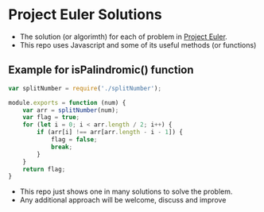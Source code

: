 # Project Euler Solutions

- The solution (or algorimth) for each of problem in [Project Euler](https://projecteuler.net).
- This repo uses Javascript and some of its useful methods (or functions)

## Example for isPalindromic() function
```Javascript
var splitNumber = require('./splitNumber');

module.exports = function (num) {
    var arr = splitNumber(num);
    var flag = true;
    for (let i = 0; i < arr.length / 2; i++) {
        if (arr[i] !== arr[arr.length - i - 1]) {
            flag = false;
            break;
        }
    }
    return flag;
}
```

- This repo just shows one in many solutions to solve the problem.
- Any additional approach will be welcome, discuss and improve
